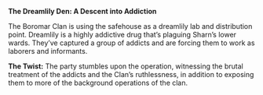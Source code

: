 **The Dreamlily Den: A Descent into Addiction**

The Boromar Clan is using the safehouse as a dreamlily lab and distribution point. Dreamlily is a highly addictive drug that’s plaguing Sharn’s lower wards. They’ve captured a group of addicts and are forcing them to work as laborers and informants.

**The Twist:** The party stumbles upon the operation, witnessing the brutal treatment of the addicts and the Clan’s ruthlessness, in addition to exposing them to more of the background operations of the clan.